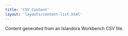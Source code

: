 ```yaml
---
title: 'CSV Content'
layout: 'layouts/content-list.html'
---
```


Content generated from an Islandora Workbench CSV file.
